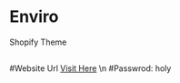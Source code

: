 # Enviro
Shopify Theme 
##

#Website Url <a href="https://holy-enviro.myshopify.com/" target="_blank">Visit Here</a> \n
#Passwrod: holy